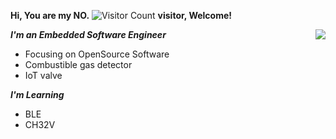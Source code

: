 **Hi, You are my NO.** ![Visitor Count](https://profile-counter.glitch.me/stark1898y/count.svg) **visitor, Welcome!**

<img align="right" src="https://github-readme-stats.vercel.app/api?username=stark1898y&show_icons=true&icon_color=CE1D2D&text_color=718096&bg_color=ffffff&hide_title=true" />

***I'm an Embedded Software Engineer***

* Focusing on OpenSource Software
* Combustible gas detector
* IoT valve

***I'm Learning***

* BLE
* CH32V

